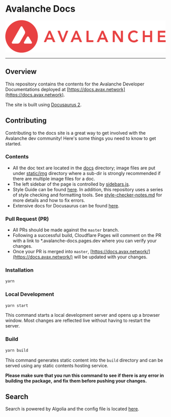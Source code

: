 # Avalanche Docs

<div align="center">
  <img src="static/AvalancheLogoRed.png?raw=true">
</div>

---

## Overview

This repository contains the contents for the Avalanche Developer Documentations
deployed at [https://docs.avax.network](https://docs.avax.network).

The site is built using [Docusaurus 2](https://docusaurus.io/).

## Contributing

Contributing to the docs site is a great way to get involved with the Avalanche dev community!
Here's some things you need to know to get started.

### Contents

- All the doc text are located in the [docs](docs) directory; image files are put under
[static/img](static/img) directory where a sub-dir is strongly recommended if there are multiple
image files for a doc.
- The left sidebar of the page is controlled by [sidebars.js](sidebars.js).
- Style Guide can be found [here](style-guide.md). In addition, this repository
uses a series of style checking and formatting tools. See
[style-checker-notes.md](style-checker-notes.md) for more details and how to fix errors.
- Extensive docs for Docusaurus can be found [here](https://docusaurus.io/docs).

### Pull Request (PR)

- All PRs should be made against the `master` branch.
- Following a successful build, Cloudflare Pages will comment on the PR with a link to
  \*.avalanche-docs.pages.dev where you can verify your changes.
- Once your PR is merged into `master`, [https://docs.avax.network/](https://docs.avax.network/)
  will be updated with your changes.

### Installation

```zsh
yarn
```

### Local Development

```zsh
yarn start
```

This command starts a local development server and opens up a browser window. Most changes are
reflected live without having to restart the server.

### Build

```zsh
yarn build
```

This command generates static content into the `build` directory and can be served using any static
contents hosting service.

**Please make sure that you run this command to see if there is any error in building the package,**
**and fix them before pushing your changes.**

## Search

Search is powered by Algolia and the config file is located [here](https://github.com/algolia/docsearch-configs/blob/master/configs/avax.json).
